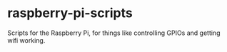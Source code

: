 raspberry-pi-scripts
====================

Scripts for the Raspberry Pi, for things like controlling GPIOs and getting wifi working.
